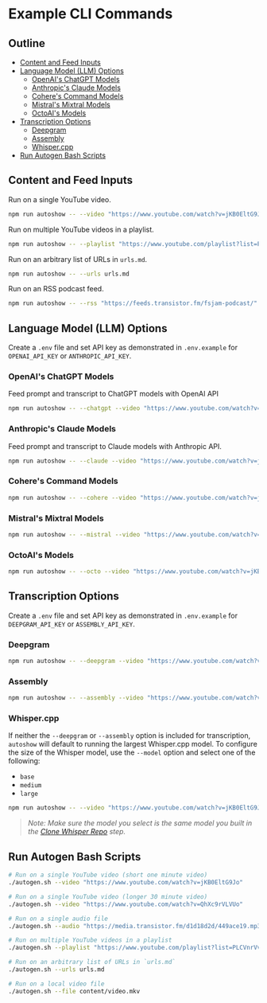# Example CLI Commands

## Outline

- [Content and Feed Inputs](#content-and-feed-inputs)
- [Language Model (LLM) Options](#language-model-llm-options)
  - [OpenAI's ChatGPT Models](#openais-chatgpt-models)
  - [Anthropic's Claude Models](#anthropics-claude-models)
  - [Cohere's Command Models](#coheres-command-models)
  - [Mistral's Mixtral Models](#mistrals-mixtral-models)
  - [OctoAI's Models](#octoais-models)
- [Transcription Options](#transcription-options)
  - [Deepgram](#deepgram)
  - [Assembly](#assembly)
  - [Whisper.cpp](#whispercpp)
- [Run Autogen Bash Scripts](#run-autogen-bash-scripts)

## Content and Feed Inputs

Run on a single YouTube video.

```bash
npm run autoshow -- --video "https://www.youtube.com/watch?v=jKB0EltG9Jo"
```

Run on multiple YouTube videos in a playlist.

```bash
npm run autoshow -- --playlist "https://www.youtube.com/playlist?list=PLCVnrVv4KhXMh4DQBigyvHSRTf2CSj129"
```

Run on an arbitrary list of URLs in `urls.md`.

```bash
npm run autoshow -- --urls urls.md
```

Run on an RSS podcast feed.

```bash
npm run autoshow -- --rss "https://feeds.transistor.fm/fsjam-podcast/"
```

## Language Model (LLM) Options

Create a `.env` file and set API key as demonstrated in `.env.example` for `OPENAI_API_KEY` or `ANTHROPIC_API_KEY`.

### OpenAI's ChatGPT Models

Feed prompt and transcript to ChatGPT models with OpenAI API

```bash
npm run autoshow -- --chatgpt --video "https://www.youtube.com/watch?v=jKB0EltG9Jo"
```

### Anthropic's Claude Models

Feed prompt and transcript to Claude models with Anthropic API.

```bash
npm run autoshow -- --claude --video "https://www.youtube.com/watch?v=jKB0EltG9Jo"
```

### Cohere's Command Models

```bash
npm run autoshow -- --cohere --video "https://www.youtube.com/watch?v=jKB0EltG9Jo"
```

### Mistral's Mixtral Models

```bash
npm run autoshow -- --mistral --video "https://www.youtube.com/watch?v=jKB0EltG9Jo"
```

### OctoAI's Models

```bash
npm run autoshow -- --octo --video "https://www.youtube.com/watch?v=jKB0EltG9Jo"
```

## Transcription Options

Create a `.env` file and set API key as demonstrated in `.env.example` for `DEEPGRAM_API_KEY` or `ASSEMBLY_API_KEY`.

### Deepgram

```bash
npm run autoshow -- --deepgram --video "https://www.youtube.com/watch?v=jKB0EltG9Jo"
```

### Assembly

```bash
npm run autoshow -- --assembly --video "https://www.youtube.com/watch?v=jKB0EltG9Jo"
```

### Whisper.cpp

If neither the `--deepgram` or `--assembly` option is included for transcription, `autoshow` will default to running the largest Whisper.cpp model. To configure the size of the Whisper model, use the `--model` option and select one of the following:

- `base`
- `medium`
- `large`

```bash
npm run autoshow -- --video "https://www.youtube.com/watch?v=jKB0EltG9Jo" --model base
```

> _Note: Make sure the model you select is the same model you built in the [Clone Whisper Repo](#clone-whisper-repo) step._

## Run Autogen Bash Scripts

```bash
# Run on a single YouTube video (short one minute video)
./autogen.sh --video "https://www.youtube.com/watch?v=jKB0EltG9Jo"

# Run on a single YouTube video (longer 30 minute video)
./autogen.sh --video "https://www.youtube.com/watch?v=QhXc9rVLVUo"

# Run on a single audio file
./autogen.sh --audio "https://media.transistor.fm/d1d18d2d/449ace19.mp3"

# Run on multiple YouTube videos in a playlist
./autogen.sh --playlist "https://www.youtube.com/playlist?list=PLCVnrVv4KhXMh4DQBigyvHSRTf2CSj129"

# Run on an arbitrary list of URLs in `urls.md`
./autogen.sh --urls urls.md

# Run on a local video file
./autogen.sh --file content/video.mkv
```